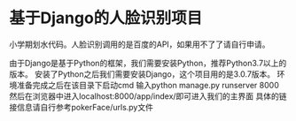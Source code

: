 # 基于Django的人脸识别项目
小学期划水代码。人脸识别调用的是百度的API，如果用不了了请自行申请。

由于Django是基于Python的框架，我们需要安装Python，推荐Python3.7以上的版本。
安装了Python之后我们需要安装Django，这个项目用的是3.0.7版本。
环境准备完成之后在该目录下启动cmd
输入python manage.py runserver 8000
然后在浏览器中进入localhost:8000/app/index/即可进入我们的主界面
具体的链接信息请自行参考pokerFace/urls.py文件
